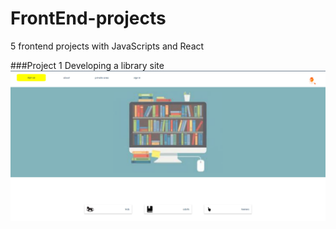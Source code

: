 # FrontEnd-projects
5 frontend projects with JavaScripts and React

###Project 1
Developing a library site
<img src="./screenshots/HomePageProject1.png">
